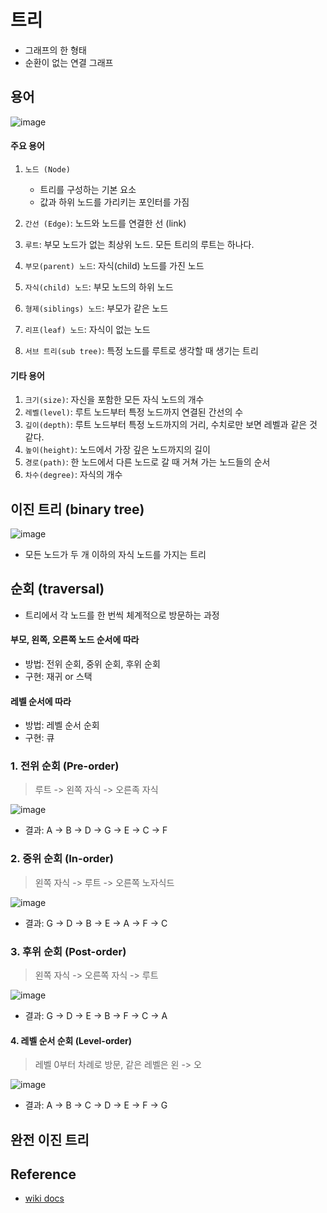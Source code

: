 # 트리

- 그래프의 한 형태
- 순환이 없는 연결 그래프

## 용어

![image](https://github.com/yeonju0110/algorithm-study/assets/97719273/f73d62c3-6dbc-494d-bfe5-8fd0512b6b6d)

#### 주요 용어

1. `노드 (Node)`

   - 트리를 구성하는 기본 요소
   - 값과 하위 노드를 가리키는 포인터를 가짐

2. `간선 (Edge)`: 노드와 노드를 연결한 선 (link)
3. `루트`: 부모 노드가 없는 최상위 노드. 모든 트리의 루트는 하나다.
4. `부모(parent) 노드`: 자식(child) 노드를 가진 노드
5. `자식(child) 노드`: 부모 노드의 하위 노드
6. `형제(siblings) 노드`: 부모가 같은 노드
7. `리프(leaf) 노드`: 자식이 없는 노드
8. `서브 트리(sub tree)`: 특정 노드를 루트로 생각할 때 생기는 트리

#### 기타 용어

1. `크기(size)`: 자신을 포함한 모든 자식 노드의 개수
2. `레벨(level)`: 루트 노드부터 특정 노드까지 연결된 간선의 수
3. `깊이(depth)`: 루트 노드부터 특정 노드까지의 거리, 수치로만 보면 레벨과 같은 것 같다.
4. `높이(height)`: 노드에서 가장 깊은 노드까지의 길이
5. `경로(path)`: 한 노드에서 다른 노드로 갈 때 거쳐 가는 노드들의 순서
6. `차수(degree)`: 자식의 개수

## 이진 트리 (binary tree)

![image](https://github.com/yeonju0110/algorithm-study/assets/97719273/c9eba5ad-a991-4bcb-9d17-267c2dfe7f9c)

- 모든 노드가 두 개 이하의 자식 노드를 가지는 트리

## 순회 (traversal)

- 트리에서 각 노드를 한 번씩 체계적으로 방문하는 과정

#### 부모, 왼쪽, 오른쪽 노드 순서에 따라

- 방법: 전위 순회, 중위 순회, 후위 순회
- 구현: 재귀 or 스택

#### 레벨 순서에 따라

- 방법: 레벨 순서 순회
- 구현: 큐

### 1. 전위 순회 (Pre-order)

> 루트 -> 왼쪽 자식 -> 오른족 자식

![image](https://github.com/yeonju0110/algorithm-study/assets/97719273/9eff9393-a95d-4888-a9cf-71ceba055a4b)

- 결과: A -> B -> D -> G -> E -> C -> F

### 2. 중위 순회 (In-order)

> 왼쪽 자식 -> 루트 -> 오른쪽 노자식드

![image](https://github.com/yeonju0110/algorithm-study/assets/97719273/74aa0994-9851-446a-bb91-1efca252e4db)

- 결과: G -> D -> B -> E -> A -> F -> C

### 3. 후위 순회 (Post-order)

> 왼쪽 자식 -> 오른쪽 자식 -> 루트

![image](https://github.com/yeonju0110/algorithm-study/assets/97719273/b67dd858-32b1-44e7-ae84-df64cf0edbdc)

- 결과: G -> D -> E -> B -> F -> C -> A

#### 4. 레벨 순서 순회 (Level-order)

> 레벨 0부터 차례로 방문, 같은 레벨은 왼 -> 오

![image](https://github.com/yeonju0110/algorithm-study/assets/97719273/0da75986-7504-4526-93b5-7bf12ba5c510)

- 결과: A -> B -> C -> D -> E -> F -> G

## 완전 이진 트리

## Reference

- [wiki docs](https://wikidocs.net/193702)
